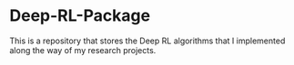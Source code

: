 # Deep-RL-Package
This is a repository that stores the Deep RL algorithms that I implemented along the way of my research projects.

